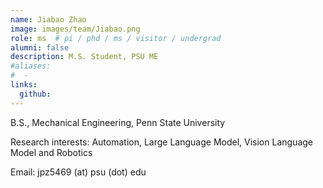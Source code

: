 ```yaml
---
name: Jiabao Zhao
image: images/team/Jiabao.png
role: ms  # pi / phd / ms / visitor / undergrad
alumni: false  
description: M.S. Student, PSU ME
#aliases:
#  - 
links:
  github: 
---
```


B.S., Mechanical Engineering, Penn State University

Research interests: Automation, Large Language Model, Vision Language Model and Robotics

Email: jpz5469 (at) psu (dot) edu